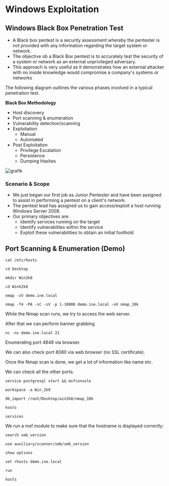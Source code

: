 # Windows Exploitation

## Windows Black Box Penetration Test

- A Black box pentest is a security assessment whereby the pentester is not provided with any information regarding the target system or network.
- The objective ob a Black Box pentest is to accurately test the security of a system or network as an external unprivileged adversary.
- This approach is very useful as it demonstrates how an external attacker with no inside knowledge would compromise a company's systems or networks

The following diagram outlines the various phases involved in a typical penetration test.

**Black Box Methodology**
- Host discovery
- Port scanning & enumeration
- Vulnerability detection/scanning
- Exploitation
  - Manual
  - Automated
- Post Exploitation
  - Privilege Escalation
  - Persistence
  - Dumping Hashes

![grafik](https://github.com/user-attachments/assets/5b4d241f-399d-4d20-b1eb-887ba43bb3a9)

### Scenario & Scope

- We just began our first job as Junior Pentester and have been assigned to assist in performing a pentest on a client's network.
- The pentest lead has assigned us to gain access/exploit a host running Windows Server 2008.
- Our primary objectives are:
  - Identify services running on the target
  - Identify vulnerabilites within the service
  - Exploit these vulnerabilities to obtain an initial foothold
 
## Port Scanning & Enumeration (Demo)

`cat /etc/hosts`

`cd Desktop`

`mkdir Win2k8`

`cd Wink2k8`

`nmap -sV demo.ine.local`

`nmap -T4 -PA -sC -sV -p 1-10000 demo.ine.local -oX nmap_10k`

While the Nmap scan runs, we try to access the web server.

After that we can perform banner grabbing

`nc -nv demo.ine.local 21`

Enumerating port 4848 via browser.

We can also check port 8080 via web browser (no SSL certificate).

Once the Nmap scan is done, we get a lot of information like name etc.

We can check all the other ports.

`service postgresql start && msfconsole`

`workspace -a Win_2k9`

`db_import /root/Desktop/win2k8/nmap_10k`

`hosts`

`services`

We run a msf module to make sure that the hostname is displayed correctly:

`search smb_version`

`use auxiliary/scanner/smb/smb_version`

`show options`

`set rhosts demo.ine.local`

`run`

`hosts`






